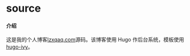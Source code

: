 # source

#### 介绍
这是我的个人博客[lzxqaq.com](http://lzxqaq.com)源码。该博客使用 Hugo 作后台系统，模板使用 [hugo-ivy](https://github.com/yihui/hugo-ivy)。